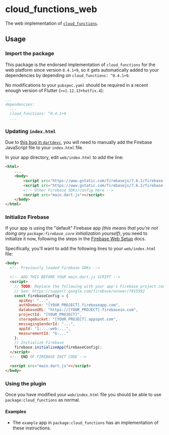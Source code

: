 # cloud_functions_web

The web implementation of [`cloud_functions`][1].

## Usage

### Import the package

This package is the endorsed implementation of `cloud_functions` for the web platform since version `0.4.1+9`, so it gets automatically added to your dependencies by depending on `cloud_functions: ^0.4.1+9`.

No modifications to your `pubspec.yaml` should be required in a recent enough version of Flutter (`>=1.12.13+hotfix.4`):

```yaml
...
dependencies:
  ...
  cloud_functions: ^0.4.1+9
  ...
```

### Updating `index.html`

Due to [this bug in `dartdevc`][2], you will need to manually add the Firebase JavaScript file to your `index.html` file.

In your app directory, edit `web/index.html` to add the line:

```html
<html>
    ...
    <body>
        <script src="https://www.gstatic.com/firebasejs/7.6.2/firebase-app.js"></script>
        <script src="https://www.gstatic.com/firebasejs/7.6.2/firebase-functions.js"></script>
        <!-- Other Firebase SDKs/config here -->
        <script src="main.dart.js"></script>
    </body>
</html>
```

### Initialize Firebase

If your app is using the "default" Firebase app _(this means that you're not doing any `package:firebase_core` initialization yourself)_, you need to initialize it now, following the steps in the [Firebase Web Setup][3] docs.

Specifically, you'll want to add the following lines to your `web/index.html` file:

```html
<body>
  <!-- Previously loaded Firebase SDKs -->

  <!-- ADD THIS BEFORE YOUR main.dart.js SCRIPT -->
  <script>
    // TODO: Replace the following with your app's Firebase project configuration.
    // See: https://support.google.com/firebase/answer/7015592
    const firebaseConfig = {
      apiKey: "...",
      authDomain: "[YOUR_PROJECT].firebaseapp.com",
      databaseURL: "https://[YOUR_PROJECT].firebaseio.com",
      projectId: "[YOUR_PROJECT]",
      storageBucket: "[YOUR_PROJECT].appspot.com",
      messagingSenderId: "...",
      appId: "1:...:web:...",
      measurementId: "G-..."
    };
    // Initialize Firebase
    firebase.initializeApp(firebaseConfig);
  </script>
  <!-- END OF FIREBASE INIT CODE -->

  <script src="main.dart.js"></script>
</body>
```

### Using the plugin

Once you have modified your `web/index.html` file you should be able to use `package:cloud_functions` as normal.

#### Examples

* The `example` app in `package:cloud_functions` has an implementation of these instructions.

[1]: ../cloud_functions
[2]: https://github.com/dart-lang/sdk/issues/33979
[3]: https://firebase.google.com/docs/web/setup#add-sdks-initialize
